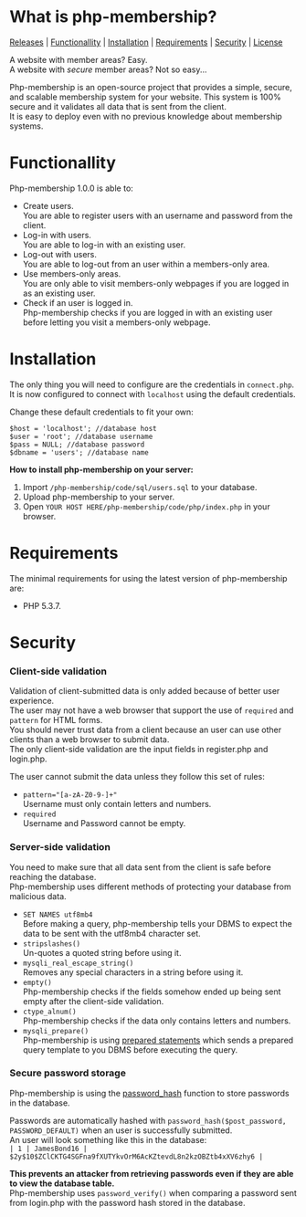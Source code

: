 # What is php-membership?
[Releases](https://github.com/OscarBjurestrand/php-membership/releases) | [Functionallity](#functionallity) | [Installation](#installation) | [Requirements](#requirements) | [Security](#security) | [License](https://github.com/OscarBjurestrand/php-membership/blob/master/LICENSE)  

A website with member areas? Easy.  
A website with _secure_ member areas? Not so easy...  
  
Php-membership is an open-source project that provides a simple, secure, and scalable membership system for your website.
This system is 100% secure and it validates all data that is sent from the client.    
It is easy to deploy even with no previous knowledge about membership systems.
  
# Functionallity
Php-membership 1.0.0 is able to:
- Create users.  
  You are able to register users with an username and password from the client.   
- Log-in with users.  
  You are able to log-in with an existing user.  
- Log-out with users.  
  You are able to log-out from an user within a members-only area.  
- Use members-only areas.  
  You are only able to visit members-only webpages if you are logged in as an existing user.  
- Check if an user is logged in.  
  Php-membership checks if you are logged in with an existing user before letting you visit a members-only webpage.  
  
# Installation  
  
The only thing you will need to configure are the credentials in `connect.php`.  
It is now configured to connect with `localhost` using the default credentials.  
  
Change these default credentials to fit your own:
```
$host = 'localhost'; //database host
$user = 'root'; //database username
$pass = NULL; //database password
$dbname = 'users'; //database name
```  
  
**How to install php-membership on your server:**
1. Import `/php-membership/code/sql/users.sql` to your database.
2. Upload php-membership to your server.
2. Open `YOUR HOST HERE/php-membership/code/php/index.php` in your browser. 
  
# Requirements
The minimal requirements for using the latest version of php-membership are:
- PHP 5.3.7.
  
# Security
### Client-side validation
Validation of client-submitted data is only added because of better user experience.  
The user may not have a web browser that support the use of `required` and `pattern` for HTML forms.  
You should never trust data from a client because an user can use other clients than a web browser to submit data.  
The only client-side validation are the input fields in register.php and login.php.  
  
The user cannot submit the data unless they follow this set of rules:  
- `pattern="[a-zA-Z0-9-]+"`  
Username must only contain letters and numbers.  
- `required`  
Username and Password cannot be empty.  
  
### Server-side validation
You need to make sure that all data sent from the client is safe before reaching the database.  
Php-membership uses different methods of protecting your database from malicious data.  
- `SET NAMES utf8mb4`  
Before making a query, php-membership tells your DBMS to expect the data to be sent with the utf8mb4 character set.  
- `stripslashes()`  
Un-quotes a quoted string before using it. 
- `mysqli_real_escape_string()`  
Removes any special characters in a string before using it.  
- `empty()`  
Php-membership checks if the fields somehow ended up being sent empty after the client-side validation.  
- `ctype_alnum()`  
Php-membership checks if the data only contains letters and numbers.  
- `mysqli_prepare()`  
Php-membership is using [prepared statements](http://php.net/manual/en/mysqli.quickstart.prepared-statements.php) which sends a prepared query template to you DBMS before executing the query.
  
### Secure password storage
Php-membership is using the [password_hash](http://php.net/manual/en/function.password-hash.php) function to store passwords in the database.  
  
Passwords are automatically hashed with `password_hash($post_password, PASSWORD_DEFAULT)` when an user is successfully submitted.  
An user will look something like this in the database:  
`| 1 | JamesBond16 | $2y$10$ZClCKTG4SGFna9fXUTYkvOrM6AcKZtevdL8n2kzOBZtb4xXV6zhy6 |`  
  
**This prevents an attacker from retrieving passwords even if they are able to view the database table.**  
Php-membership uses `password_verify()` when comparing a password sent from login.php with the password hash stored in the database.  
